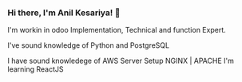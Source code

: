 
### Hi there, I'm Anil Kesariya! 👋

I'm workin in odoo Implementation, Technical and function Expert.

I've sound knowledge of Python and PostgreSQL

I have sound knowledege of AWS Server Setup NGINX | APACHE
I'm learning ReactJS



<!--
**AnilKesariya/AnilKesariya** is a ✨ _special_ ✨ repository because its `README.md` (this file) appears on your GitHub profile.

Here are some ideas to get you started:

- 🔭 I’m currently working on ...
- 🌱 I’m currently learning ...
- 👯 I’m looking to collaborate on ...
- 🤔 I’m looking for help with ...
- 💬 Ask me about ...
- 📫 How to reach me: ...
- 😄 Pronouns: ...
- ⚡ Fun fact: ...
-->
